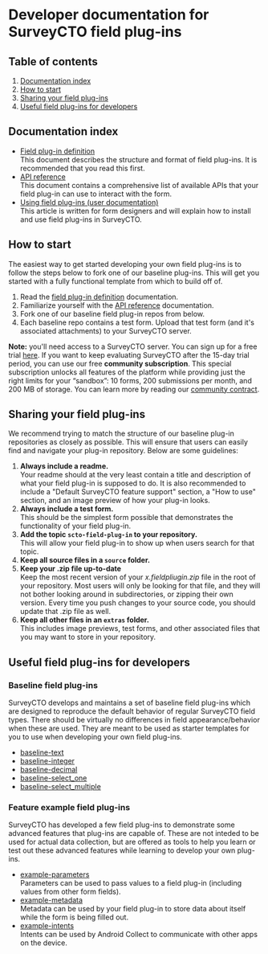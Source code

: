 # Developer documentation for SurveyCTO field plug-ins

## Table of contents

1. [Documentation index](#documentation-index)
1. [How to start](#how-to-start)
1. [Sharing your field plug-ins](#sharing-your-field-plug-ins)
1. [Useful field plug-ins for developers](#useful-field-plug-ins-for-developers)

## Documentation index

* [Field plug-in definition](https://github.com/surveycto/field-plug-in-resources/blob/master/docs/plug-in-definition.md)  
    This document describes the structure and format of field plug-ins. It is recommended that you read this first.  
* [API reference](https://github.com/surveycto/field-plug-in-resources/blob/master/docs/api-reference.md)  
    This document contains a comprehensive list of available APIs that your field plug-in can use to interact with the form.  
* [Using field plug-ins (user documentation)](https://docs.surveycto.com/02-designing-forms/03-advanced-topics/06.using-field-plug-ins.html)  
    This article is written for form designers and will explain how to install and use field plug-ins in SurveyCTO.

## How to start

The easiest way to get started developing your own field plug-ins is to follow the steps below to fork one of our baseline plug-ins. This will get you started with a fully functional template from which to build off of. 

1. Read the [field plug-in definition](docs/plug-in-definition.md) documentation.
1. Familiarize yourself with the [API reference](docs/api-reference.md) documentation.
1. Fork one of our baseline field plug-in repos from below.
1. Each baseline repo contains a test form. Upload that test form (and it's associated attachments) to your SurveyCTO server. 

**Note:** you'll need access to a SurveyCTO server. You can sign up for a free trial [here](https://login.surveycto.com/signup/step1.html). If you want to keep evaluating SurveyCTO after the 15-day trial period, you can use our free **community subscription**. This special subscription unlocks all features of the platform while providing just the right limits for your “sandbox”: 10 forms, 200 submissions per month, and 200 MB of storage. You can learn more by reading our [community contract](https://www.surveycto.com/community-contract/).

## Sharing your field plug-ins

We recommend trying to match the structure of our baseline plug-in repositories as closely as possible. This will ensure that users can easily find and navigate your plug-in repository. Below are some guidelines:

1. **Always include a readme.**  
    Your readme should at the very least contain a title and description of what your field plug-in is supposed to do. It is also recommended to include a "Default SurveyCTO feature support" section, a "How to use" section, and an image preview of how your plug-in looks.
1. **Always include a test form.**  
    This should be the simplest form possible that demonstrates the functionality of your field plug-in.
1. **Add the topic `scto-field-plug-in` to your repository.**  
    This will allow your field plug-in to show up when users search for that topic.
1. **Keep all source files in a `source` folder.**  
1. **Keep your .zip file up-to-date**  
    Keep the most recent version of your *x.fieldpliugin.zip* file in the root of your repository. Most users will only be looking for that file, and they will not bother looking around in subdirectories, or zipping their own version. Every time you push changes to your source code, you should update that .zip file as well.
1. **Keep all other files in an `extras` folder.**  
    This includes image previews, test forms, and other associated files that you may want to store in your repository. 

## Useful field plug-ins for developers

### Baseline field plug-ins

SurveyCTO develops and maintains a set of baseline field plug-ins which are designed to reproduce the default behavior of regular SurveyCTO field types. There should be virtually no differences in field appearance/behavior when these are used. They are meant to be used as starter templates for you to use when developing your own field plug-ins.

* [baseline-text](https://github.com/surveycto/baseline-text)
* [baseline-integer](https://github.com/surveycto/baseline-integer)
* [baseline-decimal](https://github.com/surveycto/baseline-decimal)
* [baseline-select_one](https://github.com/surveycto/baseline-select_one)
* [baseline-select_multiple](https://github.com/surveycto/baseline-select_multiple)

### Feature example field plug-ins

SurveyCTO has developed a few field plug-ins to demonstrate some advanced features that plug-ins are capable of. These are not inteded to be used for actual data collection, but are offered as tools to help you learn or test out these advanced features while learning to develop your own plug-ins.

* [example-parameters](https://github.com/surveycto/example-parameters)  
    Parameters can be used to pass values to a field plug-in (including values from other form fields).
* [example-metadata](https://github.com/surveycto/example-metadata)  
    Metadata can be used by your field plug-in to store data about itself while the form is being filled out.
* [example-intents](https://github.com/surveycto/example-intents)  
    Intents can be used by Android Collect to communicate with other apps on the device.